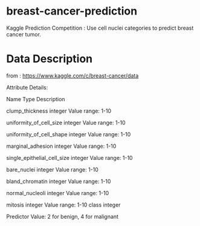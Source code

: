 # breast-cancer-prediction
Kaggle Prediction Competition : Use cell nuclei categories to predict breast cancer tumor.

# Data Description
from : https://www.kaggle.com/c/breast-cancer/data

Attribute Details:

Name Type Description 

clump_thickness integer Value range: 1-10 

uniformity_of_cell_size integer Value range: 1-10 

uniformity_of_cell_shape integer Value range: 1-10 

marginal_adhesion integer Value range: 1-10 

single_epithelial_cell_size integer Value range: 1-10 

bare_nuclei integer Value range: 1-10 

bland_chromatin integer Value range: 1-10 

normal_nucleoli integer Value range: 1-10 

mitosis integer Value range: 1-10 class integer 

Predictor Value: 2 for benign, 4 for malignant